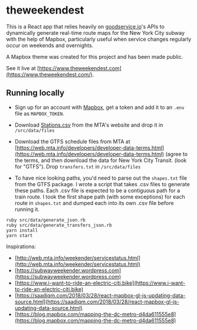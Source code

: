 # theweekendest

This is a React app that relies heavily on [goodservice.io](https://github.com/blahblahblah-/goodservice-v2)'s APIs to dynamically generate real-time route maps for the New York City subway with the help of Mapbox, particularly useful when service changes regularly occur on weekends and overnights.

A Mapbox theme was created for this project and has been made public.

See it live at [https://www.theweekendest.com](https://www.theweekendest.com/).

## Running locally

* Sign up for an account with [Mapbox](https://www.mapbox.com), get a token and add it to an `.env` file as `MAPBOX_TOKEN`.

* Download [Stations.csv](http://web.mta.info/developers/data/nyct/subway/Stations.csv) from the MTA's website and drop it in `/src/data/files`

* Download the GTFS schedule files from MTA at [https://web.mta.info/developers/developer-data-terms.html](https://web.mta.info/developers/developer-data-terms.html) (agree to the terms, and then download the data for New York City Transit. (look for "GTFS"). Drop `transfers.txt` in `/src/data/files`

* To have nice looking paths, you'd need to parse out the `shapes.txt` file from the GTFS package. I wrote a script that takes .csv files to generate these paths. Each .csv file is expected to be a contiguous path for a train route. I took the first shape path (with some exceptions) for each route in `shapes.txt` and dumped each into its own .csv file before running it.

`````
ruby src/data/generate_json.rb
ruby src/data/generate_transfers_json.rb
yarn install
yarn start
`````

Inspirations:
* [http://web.mta.info/weekender/servicestatus.html](http://web.mta.info/weekender/servicestatus.html)
* [https://subwayweekender.wordpress.com](https://subwayweekender.wordpress.com)
* [https://www.i-want-to-ride-an-electric-citi.bike](https://www.i-want-to-ride-an-electric-citi.bike)
* [https://saadiqm.com/2018/03/28/react-mapbox-gl-js-updating-data-source.html](https://saadiqm.com/2018/03/28/react-mapbox-gl-js-updating-data-source.html)
* [https://blog.mapbox.com/mapping-the-dc-metro-d4da611555e8](https://blog.mapbox.com/mapping-the-dc-metro-d4da611555e8)

